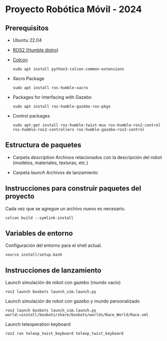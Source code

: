 # Proyecto Robótica Móvil - 2024

## Prerequisitos
- Ubuntu 22.04
- [ROS2 (Humble distro)](https://docs.ros.org/en/humble/Installation/Ubuntu-Install-Debians.html)
- [Colcon](https://docs.ros.org/en/humble/Tutorials/Beginner-Client-Libraries/Colcon-Tutorial.html)

    ```
    sudo apt install python3-colcon-common-extensions
    ```
- Xacro Package

    ```
    sudo apt install ros-humble-xacro
    ```
- Packages for interfacing with Gazebo
    ```
    sudo apt install ros-humble-gazebo-ros-pkgs
    ```
- Control packages
    ```
    sudo apt-get install ros-humble-twist-mux ros-humble-ros2-control ros-humble-ros2-controllers ros-humble-gazebo-ros2-control  
    ```

## Estructura de paquetes

- Carpeta *description*
Archivos relacionados con la descripción del robot (modelos, materiales, texturas, etc.)


- Carpeta *launch*
Archivos de lanzamiento


## Instrucciones para construir paquetes del proyecto
Cada vez que se agregue un archivo nuevo es necesario.

```   
colcon build --symlink-install
```    

## Variables de entorno
Configuración del entorno para el shell actual.

```    
source install/setup.bash
```

## Instrucciones de lanzamiento

Launch simulación de robot con gazebo (mundo vacio)
```    
ros2 launch boxbots launch_sim.launch.py
```

Launch simulación de robot con gazebo y mundo personalizado
```
ros2 launch boxbots launch_sim.launch.py world:=install/boxbots/share/boxbots/worlds/Race_World/Race.xml
```

Launch teleoperation keyboard
```    
ros2 run teleop_twist_keyboard teleop_twist_keyboard
```    
